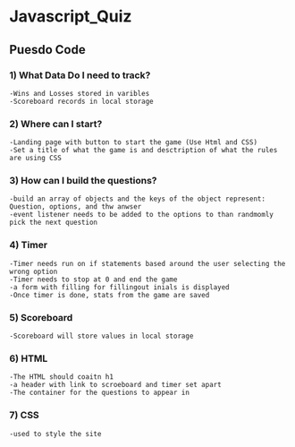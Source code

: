 # Javascript_Quiz

## Puesdo Code

### 1) What Data Do I need to track?
    -Wins and Losses stored in varibles
    -Scoreboard records in local storage

### 2) Where can I start?

    -Landing page with button to start the game (Use Html and CSS)
    -Set a title of what the game is and desctription of what the rules are using CSS

### 3) How can I build the questions?

    -build an array of objects and the keys of the object represent: Question, options, and thw anwser 
    -event listener needs to be added to the options to than randmomly pick the next question

### 4) Timer

    -Timer needs run on if statements based around the user selecting the wrong option
    -Timer needs to stop at 0 and end the game
    -a form with filling for fillingout inials is displayed
    -Once timer is done, stats from the game are saved 

### 5) Scoreboard

    -Scoreboard will store values in local storage

### 6) HTML
    -The HTML should coaitn h1
    -a header with link to scroeboard and timer set apart
    -The container for the questions to appear in

### 7) CSS
    -used to style the site
